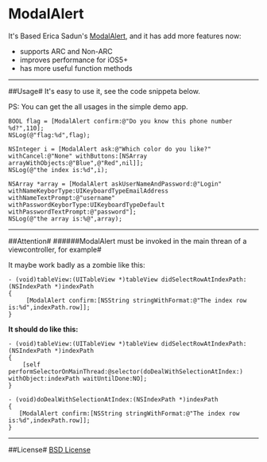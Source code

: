 ModalAlert
============
It's Based Erica Sadun's [ModalAlert](https://github.com/erica/iphone-3.0-cookbook-/tree/master/C10-Alerts/02-Modal%20Alert), and it has add more features now:

* supports ARC and Non-ARC
* improves performance for iOS5+
* has more useful function methods

---
##Usage#
It's easy to use it, see the code snippeta below.

PS: You can get the all usages in the simple demo app.
 
```Obj-c
BOOL flag = [ModalAlert confirm:@"Do you know this phone number %d?",110];
NSLog(@"flag:%d",flag);
```

```Obj-c
NSInteger i = [ModalAlert ask:@"Which color do you like?" withCancel:@"None" withButtons:[NSArray arrayWithObjects:@"Blue",@"Red",nil]];
NSLog(@"the index is:%d",i);
```

```Obj-c
NSArray *array = [ModalAlert askUserNameAndPassword:@"Login" withNameKeyborType:UIKeyboardTypeEmailAddress withNameTextPrompt:@"username" withPasswordKeyborType:UIKeyboardTypeDefault withPasswordTextPrompt:@"password"];
NSLog(@"the array is:%@",array);
```

---
##Attention#
######ModalAlert must be invoked in the main threan of a viewcontroller, for example#

It maybe work badly as a zombie like this:

```Obj-c
- (void)tableView:(UITableView *)tableView didSelectRowAtIndexPath:(NSIndexPath *)indexPath
{
     [ModalAlert confirm:[NSString stringWithFormat:@"The index row is:%d",indexPath.row]];
}
```

**It should do like this:**

```Obj-c
- (void)tableView:(UITableView *)tableView didSelectRowAtIndexPath:(NSIndexPath *)indexPath
{
    [self performSelectorOnMainThread:@selector(doDealWithSelectionAtIndex:) withObject:indexPath waitUntilDone:NO];
}

- (void)doDealWithSelectionAtIndex:(NSIndexPath *)indexPath
{
   [ModalAlert confirm:[NSString stringWithFormat:@"The index row is:%d",indexPath.row]];
}
```
---
##License#
[BSD License](LICENSE)
